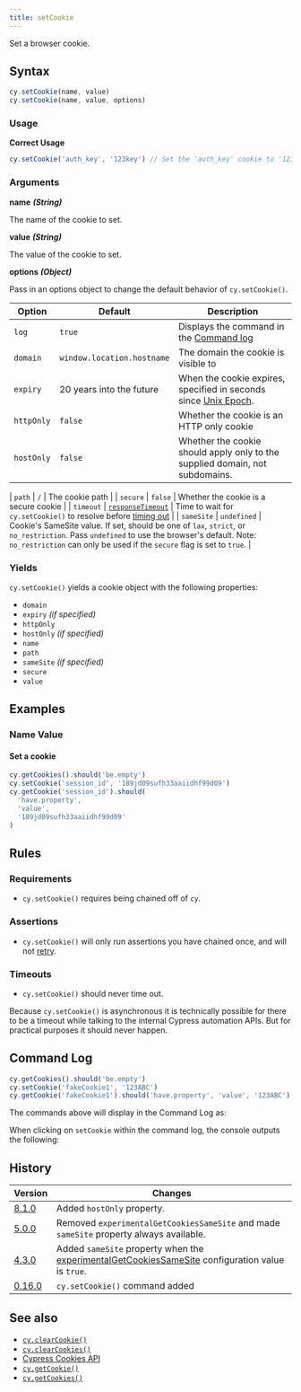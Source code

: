 ```yaml
---
title: setCookie
---
```


Set a browser cookie.

## Syntax

```javascript
cy.setCookie(name, value)
cy.setCookie(name, value, options)
```

### Usage

**<Icon name="check-circle" color="green"></Icon> Correct Usage**

```javascript
cy.setCookie('auth_key', '123key') // Set the 'auth_key' cookie to '123key'
```

### Arguments

**<Icon name="angle-right"></Icon> name** **_(String)_**

The name of the cookie to set.

**<Icon name="angle-right"></Icon> value** **_(String)_**

The value of the cookie to set.

**<Icon name="angle-right"></Icon> options** **_(Object)_**

Pass in an options object to change the default behavior of `cy.setCookie()`.

| Option     | Default                    | Description                                                                                                |
| ---------- | -------------------------- | ---------------------------------------------------------------------------------------------------------- |
| `log`      | `true`                     | Displays the command in the [Command log](/guides/core-concepts/test-runner#Command-Log)                   |
| `domain`   | `window.location.hostname` | The domain the cookie is visible to                                                                        |
| `expiry`   | 20 years into the future   | When the cookie expires, specified in seconds since [Unix Epoch](https://en.wikipedia.org/wiki/Unix_time). |
| `httpOnly` | `false`                    | Whether the cookie is an HTTP only cookie                                                                  |
| `hostOnly` | `false`                    | Whether the cookie should apply only to the supplied domain, not subdomains.                               | S |

| `path`     | `/`                                                            | The cookie path                                                                                                                                                                                                       |
| `secure`   | `false`                                                        | Whether the cookie is a secure cookie                                                                                                                                                                                 |
| `timeout`  | [`responseTimeout`](/guides/references/configuration#Timeouts) | Time to wait for `cy.setCookie()` to resolve before [timing out](#Timeouts)                                                                                                                                           |
| `sameSite` | `undefined`                                                    | Cookie's SameSite value. If set, should be one of `lax`, `strict`, or `no_restriction`. Pass `undefined` to use the browser's default. Note: `no_restriction` can only be used if the `secure` flag is set to `true`. |

### Yields [<Icon name="question-circle"/>](/guides/core-concepts/introduction-to-cypress#Subject-Management)

`cy.setCookie()` yields a cookie object with the following properties:

- `domain`
- `expiry` _(if specified)_
- `httpOnly`
- `hostOnly` _(if specified)_
- `name`
- `path`
- `sameSite` _(if specified)_
- `secure`
- `value`

## Examples

### Name Value

#### Set a cookie

```javascript
cy.getCookies().should('be.empty')
cy.setCookie('session_id', '189jd09sufh33aaiidhf99d09')
cy.getCookie('session_id').should(
  'have.property',
  'value',
  '189jd09sufh33aaiidhf99d09'
)
```

## Rules

### Requirements [<Icon name="question-circle"/>](/guides/core-concepts/introduction-to-cypress#Chains-of-Commands)

- `cy.setCookie()` requires being chained off of `cy`.

### Assertions [<Icon name="question-circle"/>](/guides/core-concepts/introduction-to-cypress#Assertions)

- `cy.setCookie()` will only run assertions you have chained once, and will not
  [retry](/guides/core-concepts/retry-ability).

### Timeouts [<Icon name="question-circle"/>](/guides/core-concepts/introduction-to-cypress#Timeouts)

- `cy.setCookie()` should never time out.

<Alert type="warning">

Because `cy.setCookie()` is asynchronous it is technically possible for there to
be a timeout while talking to the internal Cypress automation APIs. But for
practical purposes it should never happen.

</Alert>

## Command Log

```javascript
cy.getCookies().should('be.empty')
cy.setCookie('fakeCookie1', '123ABC')
cy.getCookie('fakeCookie1').should('have.property', 'value', '123ABC')
```

The commands above will display in the Command Log as:

<DocsImage src="/img/api/setcookie/set-cookie-on-browser-for-testing.png" alt="Command Log setcookie" ></DocsImage>

When clicking on `setCookie` within the command log, the console outputs the
following:

<DocsImage src="/img/api/setcookie/see-cookie-properties-expiry-domain-and-others-in-test.png" alt="Console Log setcookie" ></DocsImage>

## History

| Version                                       | Changes                                                                                                                                          |
| --------------------------------------------- | ------------------------------------------------------------------------------------------------------------------------------------------------ |
| [8.1.0](/guides/references/changelog#8-1-0)   | Added `hostOnly` property.                                                                                                                       |
| [5.0.0](/guides/references/changelog#5-0-0)   | Removed `experimentalGetCookiesSameSite` and made `sameSite` property always available.                                                          |
| [4.3.0](/guides/references/changelog#4-3-0)   | Added `sameSite` property when the [experimentalGetCookiesSameSite](/guides/references/configuration#Experiments) configuration value is `true`. |
| [0.16.0](/guides/references/changelog#0-16-0) | `cy.setCookie()` command added                                                                                                                   |

## See also

- [`cy.clearCookie()`](/api/commands/clearcookie)
- [`cy.clearCookies()`](/api/commands/clearcookies)
- [Cypress Cookies API](/api/cypress-api/cookies)
- [`cy.getCookie()`](/api/commands/getcookie)
- [`cy.getCookies()`](/api/commands/getcookies)
